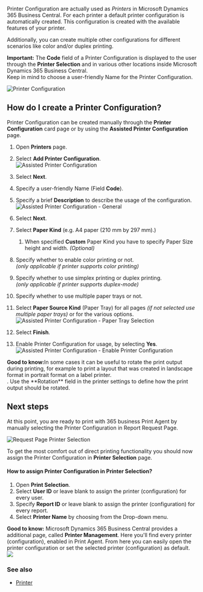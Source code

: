 Printer Configuration are actually used as _Printers_ in Microsoft Dynamics 365 Business Central. For each printer a default printer configuration is automatically created. This configuration is created with the available features of your printer.

Additionally, you can create multiple other configurations for different scenarios like color and/or duplex printing.

<div class="alert alert-info">
    <i class="fa-solid fa-lightbulb"></i> <strong>Important:</strong> The <b>Code</b> field of a Printer Configuration is displayed to the user through the <b>Printer Selection</b> and in various other locations inside Microsoft Dynamics 365 Business Central.<br>Keep in mind to choose a user-friendly Name for the Printer Configuration.
</div>

![Printer Configuration](/assets/images/365-business-print-agent/1b3143accd75d67305341ac9a314b681aa754fe966df87c434e0d240752862a8.png)  

## How do I create a Printer Configuration?

Printer Configuration can be created manually through the **Printer Configuration** card page or by using the **Assisted Printer Configuration** page.

 1. Open **Printers** page.
 2. Select **Add Printer Configuration**.<br>
    ![Assisted Printer Configuration](/assets/images/365-business-print-agent/3dec41cc0618402d763e35f398cfac74961504a8b36643f152e31f10c428c125.png)  

 3. Select **Next**.
 4. Specify a user-friendly Name (Field **Code**).
 5. Specify a brief **Description** to describe the usage of the configuration.<br>
    ![Assisted Printer Configuration - General](/assets/images/365-business-print-agent/1a276d89ea83cdf50266c0cf659f387072d70168d92310a935b122fe2009b856.png)
 6. Select **Next**.
 7. Select **Paper Kind** (e.g. A4 paper (210 mm by 297 mm).)
    1. When specified **Custom** Paper Kind you have to specify Paper Size height and width. _(Optional)_
 8. Specify whether to enable color printing or not.<br>_(only applicable if printer supports color printing)_
 9.  Specify whether to use simplex printing or duplex printing.<br>_(only applicable if printer supports duplex-mode)_
 10. Specify whether to use multiple paper trays or not.
 11. Select **Paper Source Kind** (Paper Tray) for all pages _(if not selected use multiple paper trays)_ or for the various options.<br>
    ![Assisted Printer Configuration - Paper Tray Selection](/assets/images/365-business-print-agent/8a5abd438a19a5badc512c15d08a0ebb706f4c491593f4f58e616e8c3a1f9e8f.png)
 12. Select **Finish**.
 13. Enable Printer Configuration for usage, by selecting **Yes**.<br>
    ![Assisted Printer Configuration - Enable Printer Configuration](/assets/images/365-business-print-agent/e5a81f4c85fe8f35f56e061524f6e9b021a7b856078c0fe3a49ba1fbc607ce97.png)  

<div class="alert alert-notice">
    <i class="fa-solid fa-notes"></i> <strong>Good to know:</strong>In some cases it can be useful to rotate the print output during printing, for example to print a layout that was created in landscape format in portrait format on a label printer.<br>.
    Use the **Rotation** field in the printer settings to define how the print output should be rotated.
</div>

## Next steps

At this point, you are ready to print with 365 business Print Agent by manually selecting the Printer Configuration in Report Request Page.

![Request Page Printer Selection](/assets/images/365-business-print-agent/7b40a7721875b4237ff74101d0c7aaafeca27c3b8155c8f22fbf6aced188a5c0.png)  

To get the most comfort out of direct printing functionality you should now assign the Printer Configuration in **Printer Selection** page.

#### How to assign Printer Configuration in Printer Selection?

 1. Open **Print Selection**.
 2. Select **User ID** or leave blank to assign the printer (configuration) for every user.
 3. Specify **Report ID** or leave blank to assign the printer (configuration) for every report.
 4. Select **Printer Name** by choosing from the Drop-down menu.

<div class="alert alert-info">
    <i class="fa-solid fa-lightbulb"></i> <strong>Good to know:</strong> Microsoft Dynamics 365 Business Central provides a additional page, called <b>Printer Management</b>. Here you'll find every printer (configuration), enabled in Print Agent. From here you can easily open the printer configuration or set the selected printer (configuration) as default.<br><img src="/assets/images/365-business-print-agent/f66b313410695f3a550f126155fc3b9d6abf9c663c5840e9d2c1887948fbfd41.png">
</div>

### See also

 - [Printer](../printer/)
